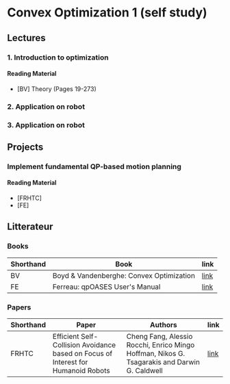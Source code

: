 # Convex Optimization 1 (self study)



## Lectures

### 1. Introduction to optimization
#### Reading Material
 - [BV] Theory (Pages 19-273)

### 2. Application on robot
### 3. Application on robot



## Projects

### Implement fundamental QP-based motion planning
#### Reading Material
 - [FRHTC]
 - [FE]

## Litterateur

### Books

Shorthand | Book | link
--- | --- | ---
BV | Boyd & Vandenberghe: Convex Optimization | [link](Convex-Optimization-1-reading-material/convex_optimization.pdf)
FE | Ferreau: qpOASES User's Manual | [link](Convex-Optimization-1-reading-material/manual.pdf)

### Papers

Shorthand | Paper | Authors | link
--- | --- | --- | ---
FRHTC | Efficient Self-Collision Avoidance based on Focus of Interest for Humanoid Robots | Cheng Fang, Alessio Rocchi, Enrico Mingo Hoffman, Nikos G. Tsagarakis and Darwin G. Caldwell | [link](Convex-Optimization-1-reading-material/Efficient_self-collision_avoidance.pdf)
